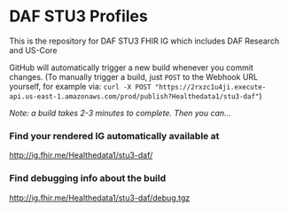 # DAF STU3 Profiles
This is the repository for DAF STU3 FHIR IG which includes DAF Research and US-Core

GitHub will automatically trigger a new build whenever you commit changes.
(To manually trigger a build, just `POST` to the Webhook URL yourself, for example via:
`curl -X POST "https://2rxzc1u4ji.execute-api.us-east-1.amazonaws.com/prod/publish?Healthedata1/stu3-daf"`)

*Note: a build takes 2-3 minutes to complete. Then you can...*

### Find your rendered IG automatically available at

http://ig.fhir.me/Healthedata1/stu3-daf/

### Find debugging info about the build

http://ig.fhir.me/Healthedata1/stu3-daf/debug.tgz

